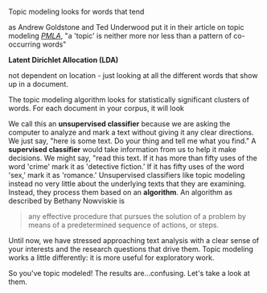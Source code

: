 Topic modeling looks for words that tend

as Andrew Goldstone and Ted Underwood put it in their article on topic modeling *[PMLA](https://andrewgoldstone.com/blog/2012/12/13/pmla/)*, "a 'topic' is neither more nor less than a pattern of co-occurring words"



**Latent Dirichlet Allocation (LDA)**



not dependent on location - just looking at all the different words that show up in a document.



The topic modeling algorithm looks for statistically significant clusters of words. For each document in your corpus, it will look



We call this an **unsupervised classifier** because we are asking the computer to analyze and mark a text without giving it any clear directions. We just say, "here is some text. Do your thing and tell me what you find." A **supervised classifier** would take information from us to help it make decisions. We might say, "read this text. If it has more than fifty uses of the word 'crime' mark it as 'detective fiction.' If it has fifty uses of the word 'sex,' mark it as 'romance.' Unsupervised classifiers like topic modeling instead no very little about the underlying texts that they are examining. Instead, they process them based on an **algorithm**. An algorithm as described by Bethany Nowviskie is

> any effective procedure that pursues the solution of a problem by means of a predetermined sequence of actions, or steps.




Until now, we have stressed approaching text analysis with a clear sense of your interests and the research questions that drive them. Topic modeling works a little differently: it is more useful for exploratory work.







So you've topic modeled! The results are…confusing. Let's take a look at them.





